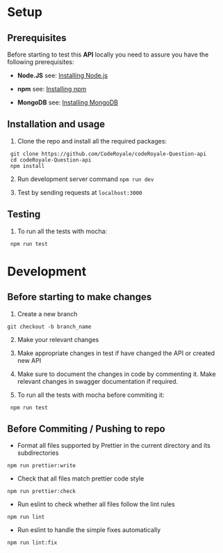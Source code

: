 # Setup

## Prerequisites

Before starting to test this **API** locally you need to assure you have the following
prerequisites:

- **Node.JS** see: [Installing Node.js](https://nodejs.org/)

- **npm** see: [Installing npm](https://www.npmjs.com/get-npm)

- **MongoDB** see: [Installing MongoDB](https://docs.mongodb.com/manual/installation/)

## Installation and usage

1. Clone the repo and install all the required packages:

```
 git clone https://github.com/CodeRoyale/codeRoyale-Question-api
 cd codeRoyale-Question-api
 npm install

```

2. Run development server command `npm run dev`

3. Test by sending requests at `localhost:3000`

## Testing

1. To run all the tests with mocha:

```
 npm run test

```

# Development

## Before starting to make changes

1. Create a new branch

```
git checkout -b branch_name

```

2. Make your relevant changes

3. Make appropriate changes in test if have changed the API or created new API

4. Make sure to document the changes in code by commenting it. Make relevant changes in swagger documentation if required.

5. To run all the tests with mocha before commiting it:

```
 npm run test

```

## Before Commiting / Pushing to repo

- Format all files supported by Prettier in the current directory and its subdirectories
```
npm run prettier:write
```
- Check that all files match prettier code style
```
npm run prettier:check 
```
- Run eslint to check whether all files follow the lint rules
```
npm run lint
```
- Run eslint to handle the simple fixes automatically
```
npm run lint:fix

```
